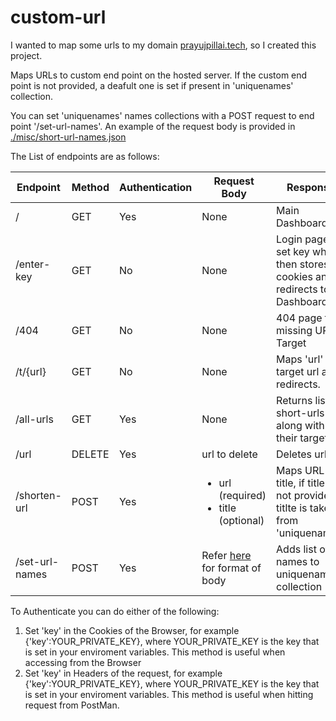 # custom-url
<p>I wanted to map some urls to my domain <a href='https://prayujpillai.tech'>prayujpillai.tech</a>, so I created this project.</p>
<p>Maps URLs to custom end point on the hosted server. If the custom end point is not provided, a deafult one is set if present in 'uniquenames' collection.</p>
<p>You can set 'uniquenames' names collections with a POST request to end point '/set-url-names'. 
An example of the request body is provided in <a href="https://github.com/prayuj/custom-url/blob/main/misc/short-url-names.json">./misc/short-url-names.json</a></p>

<p>The List of endpoints are as follows:</p>
<table>
  <thead>
    <th>Endpoint</th>
    <th>Method</th>
    <th>Authentication</th>
    <th>Request Body</th>
    <th>Response</th>
  </thead>
  <tbody>
    <tr>
      <td>/</td>
      <td>GET</td>
      <td>Yes</td>
      <td>None</td>
      <td>Main Dashboard</td>
    </tr>
    <tr>
      <td>/enter-key</td>
      <td>GET</td>
      <td>No</td>
      <td>None</td>
      <td>Login page to set key which then stores in cookies and redirects to Dashboard</td>
    </tr>
    <tr>
      <td>/404</td>
      <td>GET</td>
      <td>No</td>
      <td>None</td>
      <td>404 page for missing URL Target</td>
    </tr>
    <tr>
      <td>/t/{url}</td>
      <td>GET</td>
      <td>No</td>
      <td>None</td>
      <td>Maps 'url' to target url and redirects.</td>
    </tr>
    <tr>
      <td>/all-urls</td>
      <td>GET</td>
      <td>Yes</td>
      <td>None</td>
      <td>Returns list of short-urls along with their target</td>
    </tr>
    <tr>
      <td>/url</td>
      <td>DELETE</td>
      <td>Yes</td>
      <td>url to delete</td>
      <td>Deletes url</td>
    </tr>
    <tr>
      <td>/shorten-url</td>
      <td>POST</td>
      <td>Yes</td>
      <td>
        <ul>
          <li>url (required)</li>
          <li>title (optional)</li>
        </ul>
      </td>
      <td>Maps URL to title, if title is not provided, titlte is taken from 'uniquenames'</td>
    </tr>
    <tr>
      <td>/set-url-names</td>
      <td>POST</td>
      <td>Yes</td>
      <td>Refer <a href="https://github.com/prayuj/custom-url/blob/main/misc/short-url-names.json">here</a> for format of body</td>
      <td>Adds list of names to uniquenames collection</td>
    </tr>
  </tbody>
</table>

<p>To Authenticate you can do either of the following:</p>
 <ol>
  <li>Set 'key' in the Cookies of the Browser, for example {'key':YOUR_PRIVATE_KEY}, where YOUR_PRIVATE_KEY is the key that is set in your enviroment variables. This method is useful when accessing from the Browser</li>
  <li>Set 'key' in Headers of the request, for example {'key':YOUR_PRIVATE_KEY}, where YOUR_PRIVATE_KEY is the key that is set in your enviroment variables. This method is useful when hitting request from PostMan.</li>
 </ol>
